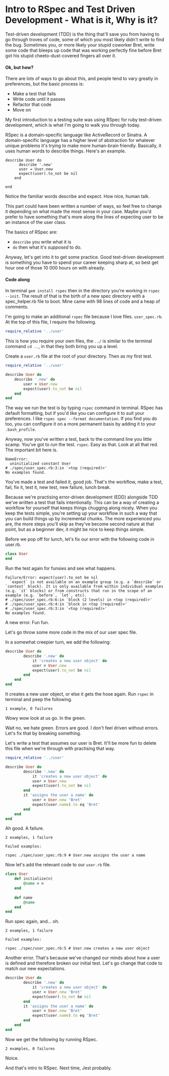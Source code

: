 # Intro to RSpec and Test Driven Development - What is it, Why is it?

Test-driven development (TDD) is the thing that'll save you from having to go through troves of code, some of which you most likely didn't write to find the bug. Sometimes you, or more likely your stupid coworker Bret, write some code that bleeps up code that was working perfectly fine before Bret got his stupid cheeto-dust-covered fingers all over it. 

#### Ok, but how?

There are lots of ways to go about this, and people tend to vary greatly in preferences, but the basic process is:

* Make a test that fails
* Write code until it passes 
* Refactor that code 
* Move on

My first introduction to a testing suite was using RSpec for ruby test-driven development, which is what I'm going to walk you through today. 

RSpec is a domain-specific language like ActiveRecord or Sinatra. A domain-specific language has a higher level of abstraction for whatever unique problems it's trying to make more human-brain friendly. Basically, it uses human words to describe things. Here's an example. 
```
describe User do
      describe '.new'
      user = User.new
      expect(user).to_not be nil 
    end

end
```
Notice the familiar words describe and expect. How nice, human talk. 

This part could have been written a number of ways, so feel free to change it depending on what made the most sense in your case. Maybe you'd prefer to have something that's more along the lines of expecting user to be an instance of the user class. 

The basics of RSpec are: 
- `describe` you write what it is
- `do` then what it's *supposed* to do.

Anyway, let's get into it to get some practice. Good test-driven development is something you have to spend your career keeping sharp at, so best get hour one of those 10 000 hours on with already.

#### Code along 

In terminal `gem install rspec` then in the directory you're working in `rspec --init`. The result of that is the birth of a new spec directory with a spec_helper.rb file to boot. Mine came with 98 lines of code and a heap of comments. 

I'm going to make an additional `rspec` file because I love files. `user_spec.rb`. At the top of this file, I require the following. 
```rb
require_relative '../user'
```
This is how you require your own files, the `../` is similar to the terminal command `cd ..`, in that they both bring you up a level.

Create a `user.rb` file at the root of your directory. Then as my first test. 

```rb
require_relative '../user'

describe User do
    describe '.new' do
        user = User.new
        expect(user).to_not be nil
    end
end
```
The way we run the test is by typing `rspec` command in terminal. RSpec has default formatting, but if you'd like you can configure it to suit your preferences. I like `rspec spec --format documentation`. If you find you do too, you can configure it on a more permanent basis by adding it to your `.bash_profile`.

Anyway, now you've written a test, back to the command line you little scamp. You've got to *run* the test. `rspec`. Easy as that. Look at all that red. The important bit here is.

```
NameError:
  uninitialized constant User
# ./spec/user_spec.rb:3:in `<top (required)>'
No examples found.
```
You've made a test and failed it, good job. That's the workflow, make a test, fail, fix it, test it, new test, new failure, lunch break. 

Because we're practising error-driven development (EDD) alongside TDD we've written a test that fails intentionally. This can be a way of creating a workflow for yourself that keeps things chugging along nicely. When you keep the tests simple, you're setting up your workflow in such a way that you can build things up by incremental chunks. The more experienced you are, the more steps you'll skip as they've become second nature at that point, but as a beginner dev, it might be nice to keep things simple. 

Before we pop off for lunch, let's fix our error with the following code in user.rb.

```rb
class User
end
```
Run the test again for funsies and see what happens.
```
Failure/Error: expect(user).to_not be nil
  `expect` is not available on an example group (e.g. a `describe` or `context` block). It is only available from within individual examples (e.g. `it` blocks) or from constructs that run in the scope of an example (e.g. `before`, `let`, etc).
# ./spec/user_spec.rb:6:in `block (2 levels) in <top (required)>'
# ./spec/user_spec.rb:4:in `block in <top (required)>'
# ./spec/user_spec.rb:3:in `<top (required)>'
No examples found.
```
A new error. Fun fun.

Let's go throw some more code in the mix of our user spec file.

In a somewhat creepier turn, we add the following:
```rb
describe User do
        describe '.new' do
            it 'creates a new user object' do
            user = User.new
            expect(user).to_not be nil
        end
    end
end
```
It creates a new user object, or else it gets the hose again. Run `rspec` in terminal and peep the following. 
```
1 example, 0 failures
```
Wowy wow look at us go. In the green.

Wait no, we hate green. Errors are good. I don't feel driven without errors. Let's fix that by breaking something. 

Let's write a test that assumes our user is Bret. It'll be more fun to delete this file when we're through with practising that way. 

```rb
require_relative '../user'

describe User do
        describe '.new' do
            it 'creates a new user object' do
            user = User.new
            expect(user).to_not be nil
        end
        it 'assigns the user a name' do
            user = User.new 'Bret'
            expect(user.name).to eq 'Bret'
        end
    end
end
```
Ah good. A failure.  
```
2 examples, 1 failure

Failed examples:

rspec ./spec/user_spec.rb:9 # User.new assigns the user a name
```
Now let's add the relevant code to our   `user.rb` file. 

```rb
class User
    def initialize(n)
        @name = n
    end
    
    def name 
        @name
    end
end
```
Run spec again, and... oh. 
```
2 examples, 1 failure

Failed examples:

rspec ./spec/user_spec.rb:5 # User.new creates a new user object
```
Another error. That's because we've changed our minds about how a user is defined and therefore broken our initial test. Let's go change that code to match our new expectations. 

```rb
describe User do
        describe '.new' do
            it 'creates a new user object' do
            user = User.new 'Bret'
            expect(user).to_not be nil
        end
        it 'assigns the user a name' do
            user = User.new 'Bret'
            expect(user.name).to eq 'Bret'
        end
    end
end
```

Now we get the following by running RSpec. 
```
2 examples, 0 failures
```
Noice. 

And that's intro to RSpec. Next time, Jest probably. 